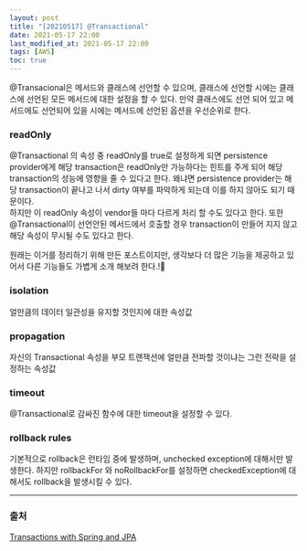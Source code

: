 ```yaml
---
layout: post
title: "[20210517] @Transactional"
date: 2021-05-17 22:00
last_modified_at: 2021-05-17 22:00
tags: [AWS]
toc: true
---
```


@Transacional은 메서드와 클래스에 선언할 수 있으며, 클래스에 선언할 시에는 클래스에 선언된 모든 메서드에 대한 설정을 할 수 있다. 만약 클래스에도 선언 되어 있고 메서드에도 선언되어 있을 시에는 메서드에 선언된 옵션을 우선순위로 한다.

### readOnly

@Transactional 의 속성 중 readOnly를 true로 설정하게 되면 persistence provider에게 해당 transaction은 readOnly만 가능하다는 힌트를 주게 되어 해당 transaction의 성능에 영향을 줄 수 있다고 한다. 왜냐면 persistence provider는 해당 transaction이 끝나고 나서 dirty 여부를 파악하게 되는데 이를 하지 않아도 되기 때문이다.  
하지만 이 readOnly 속성이 vendor들 마다 다르게 처리 할 수도 있다고 한다. 또한 @Transactional이 선언안된 메서드에서 호출할 경우 transaction이 만들어 지지 않고 해당 속성이 무시될 수도 있다고 한다.

원래는 이거를 정리하기 위해 만든 포스트이지만, 생각보다 더 많은 기능을 제공하고 있어서 다른 기능들도 가볍게 소개 해보려 한다.!🤣

### isolation

얼만큼의 데이터 일관성을 유지할 것인지에 대한 속성값

### propagation

자신의 Transactional 속성을 부모 트랜잭션에 얼만큼 전파할 것이냐는 그런 전략을 설정하는 속성값

### timeout

@Transactional로 감싸진 함수에 대한 timeout을 설정할 수 있다.

### rollback rules

기본적으로 rollback은 런타임 중에 발생하며, unchecked exception에 대해서만 발생한다. 하지만 rollbackFor 와 noRollbackFor를 설정하면 checkedException에 대해서도 rollback을 발생시킬 수 있다.

---

### 출처

[Transactions with Spring and JPA](https://www.baeldung.com/transaction-configuration-with-jpa-and-spring)
